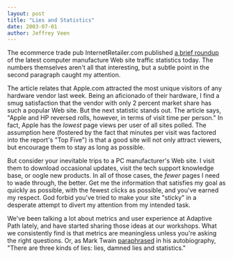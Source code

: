 ```yaml
--- 
layout: post
title: "Lies and Statistics"
date: 2003-07-01
author: Jeffrey Veen
---
```

The ecommerce trade pub InternetRetailer.com published <a href="http://www.internetretailer.com/dailyNews.asp?id=9670">a brief roundup</a> of the latest computer manufacture Web site traffic statistics today. The numbers themselves aren't all that interesting, but a subtle point in the second paragraph caught my attention.

The article relates that Apple.com attracted the most unique visitors of any hardware vendor last week. Being an aficionado of their hardware, I find a smug satisfaction that the vendor with only 2 percent market share has such a popular Web site. But the next statistic stands out. The article says, "Apple and HP reversed rolls, however, in terms of visit time per person." In fact, Apple has the <cite>lowest</cite> page views per user of all sites polled. The assumption here (fostered by the fact that minutes per visit was factored into the report's "Top Five") is that a good site will not only attract viewers, but encourage them to stay as long as possible. 

But consider your inevitable trips to a PC manufacturer's Web site. I visit them to download occasional updates, visit the tech support knowledge base, or oogle new products. In all of those cases, the <cite>fewer</cite> pages I need to wade through, the better. Get me the information that satisfies my goal as quickly as possible, with the fewest clicks as possible, and you've earned my respect. God forbid you've tried to make your site "sticky" in a desperate attempt to divert my attention from my intended task.

We've been talking a lot about metrics and user experience at Adaptive Path lately, and have started sharing those ideas at our workshops. What we consistently find is that metrics are meaningless unless you're asking the right questions. Or, as Mark Twain <a href="http://www.bartleby.com/66/99/16799.html">paraphrased</a> in his autobiography, "There are three kinds of lies: lies, damned lies and statistics."
&#8203;